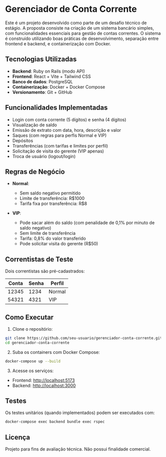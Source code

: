 # Gerenciador de Conta Corrente

Este é um projeto desenvolvido como parte de um desafio técnico de estágio. A proposta consiste na criação de um sistema bancário simples, com funcionalidades essenciais para gestão de contas correntes. O sistema é construído utilizando boas práticas de desenvolvimento, separação entre frontend e backend, e containerização com Docker.

## Tecnologias Utilizadas

* **Backend**: Ruby on Rails (modo API)
* **Frontend**: React + Vite + Tailwind CSS
* **Banco de dados**: PostgreSQL
* **Containerização**: Docker + Docker Compose
* **Versionamento**: Git + GitHub

## Funcionalidades Implementadas

* Login com conta corrente (5 dígitos) e senha (4 dígitos)
* Visualização de saldo
* Emissão de extrato com data, hora, descrição e valor
* Saques (com regras para perfis Normal e VIP)
* Depósitos
* Transferências (com tarifas e limites por perfil)
* Solicitação de visita do gerente (VIP apenas)
* Troca de usuário (logout/login)

## Regras de Negócio

* **Normal**:

  * Sem saldo negativo permitido
  * Limite de transferência: R\$1000
  * Tarifa fixa por transferência: R\$8
* **VIP**:

  * Pode sacar além do saldo (com penalidade de 0,1% por minuto de saldo negativo)
  * Sem limite de transferência
  * Tarifa: 0,8% do valor transferido
  * Pode solicitar visita do gerente (R\$50)

## Correntistas de Teste

Dois correntistas são pré-cadastrados:

| Conta | Senha | Perfil |
| ----- | ----- | ------ |
| 12345 | 1234  | Normal |
| 54321 | 4321  | VIP    |

## Como Executar

1. Clone o repositório:

```bash
git clone https://github.com/seu-usuario/gerenciador-conta-corrente.git
cd gerenciador-conta-corrente
```

2. Suba os containers com Docker Compose:

```bash
docker-compose up --build
```

3. Acesse os serviços:

* Frontend: [http://localhost:5173](http://localhost:5173)
* Backend: [http://localhost:3000](http://localhost:3000)

## Testes

Os testes unitários (quando implementados) podem ser executados com:

```bash
docker-compose exec backend bundle exec rspec
```

## Licença

Projeto para fins de avaliação técnica. Não possui finalidade comercial.

